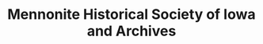 ---
layout: repo
title: "Mennonite Historical Society of Iowa and Archives"
id: 12004
permalink: repos/12004/
---